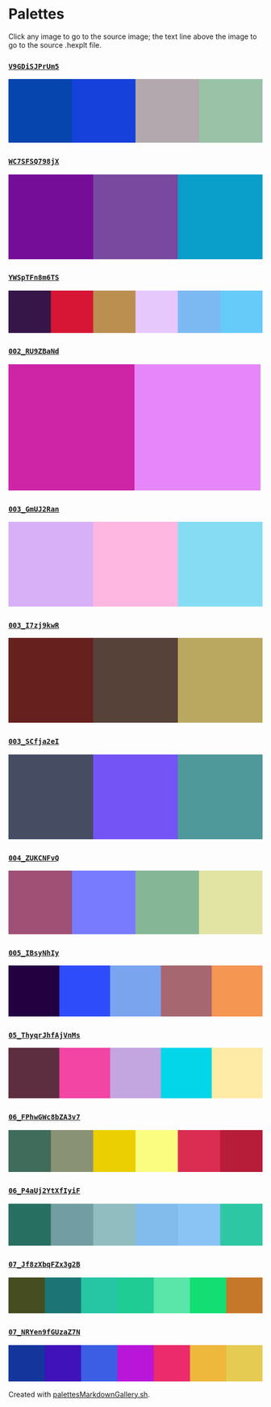 # Palettes

Click any image to go to the source image; the text line above the image to go to the source .hexplt file.

### [`V9GDiSJPrUm5`](V9GDiSJPrUm5.hexplt)

[ ![V9GDiSJPrUm5.png](V9GDiSJPrUm5.png) ](V9GDiSJPrUm5.png)

### [`WC7SFSQ798jX`](WC7SFSQ798jX.hexplt)

[ ![WC7SFSQ798jX.png](WC7SFSQ798jX.png) ](WC7SFSQ798jX.png)

### [`YWSpTFn8m6TS`](YWSpTFn8m6TS.hexplt)

[ ![YWSpTFn8m6TS.png](YWSpTFn8m6TS.png) ](YWSpTFn8m6TS.png)

### [`002_RU9ZBaNd`](002_RU9ZBaNd.hexplt)

[ ![002_RU9ZBaNd.png](002_RU9ZBaNd.png) ](002_RU9ZBaNd.png)

### [`003_GmUJ2Ran`](003_GmUJ2Ran.hexplt)

[ ![003_GmUJ2Ran.png](003_GmUJ2Ran.png) ](003_GmUJ2Ran.png)

### [`003_I7zj9kwR`](003_I7zj9kwR.hexplt)

[ ![003_I7zj9kwR.png](003_I7zj9kwR.png) ](003_I7zj9kwR.png)

### [`003_SCfja2eI`](003_SCfja2eI.hexplt)

[ ![003_SCfja2eI.png](003_SCfja2eI.png) ](003_SCfja2eI.png)

### [`004_ZUKCNFvQ`](004_ZUKCNFvQ.hexplt)

[ ![004_ZUKCNFvQ.png](004_ZUKCNFvQ.png) ](004_ZUKCNFvQ.png)

### [`005_IBsyNhIy`](005_IBsyNhIy.hexplt)

[ ![005_IBsyNhIy.png](005_IBsyNhIy.png) ](005_IBsyNhIy.png)

### [`05_ThyqrJhfAjVnMs`](05_ThyqrJhfAjVnMs.hexplt)

[ ![05_ThyqrJhfAjVnMs.png](05_ThyqrJhfAjVnMs.png) ](05_ThyqrJhfAjVnMs.png)

### [`06_FPhwGWc8bZA3v7`](06_FPhwGWc8bZA3v7.hexplt)

[ ![06_FPhwGWc8bZA3v7.png](06_FPhwGWc8bZA3v7.png) ](06_FPhwGWc8bZA3v7.png)

### [`06_P4aUj2YtXfIyiF`](06_P4aUj2YtXfIyiF.hexplt)

[ ![06_P4aUj2YtXfIyiF.png](06_P4aUj2YtXfIyiF.png) ](06_P4aUj2YtXfIyiF.png)

### [`07_Jf8zXbqFZx3g2B`](07_Jf8zXbqFZx3g2B.hexplt)

[ ![07_Jf8zXbqFZx3g2B.png](07_Jf8zXbqFZx3g2B.png) ](07_Jf8zXbqFZx3g2B.png)

### [`07_NRYen9fGUzaZ7N`](07_NRYen9fGUzaZ7N.hexplt)

[ ![07_NRYen9fGUzaZ7N.png](07_NRYen9fGUzaZ7N.png) ](07_NRYen9fGUzaZ7N.png)

Created with [palettesMarkdownGallery.sh](https://github.com/earthbound19/_ebDev/blob/master/scripts/imgAndVideo/palettesMarkdownGallery.sh).